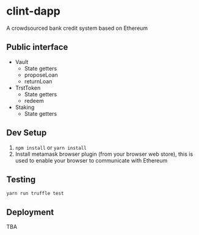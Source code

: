 # clint-dapp
A crowdsourced bank credit system based on Ethereum

## Public interface
* Vault
  * State getters
  * proposeLoan
  * returnLoan
* TrstToken
  * State getters
  * redeem
* Staking
  * State getters

## Dev Setup
1. `npm install` or `yarn install`
2. Install metamask browser plugin (from your browser web store), this is used to enable your browser to communicate with Ethereum

## Testing
`yarn run truffle test`

## Deployment
TBA